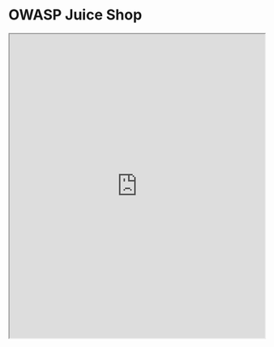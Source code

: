 # OWASP Juice Shop
<iframe src="https://github.com/cabby1234/OWASPJuiceShop/files/13610748/OWASP.Juice.Shop.pdf" width="100%" height="600px"></iframe>

